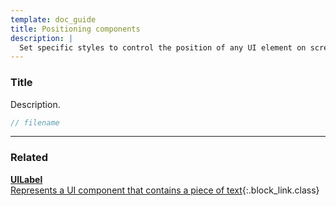 ```yaml
---
template: doc_guide
title: Positioning components
description: |
  Set specific styles to control the position of any UI element on screen.
---
```


<section>

### Title

Description.

</section>

```typescript
// filename
```

---

<footer>

### Related

[**UILabel**<br>Represents a UI component that contains a piece of text](/docs/ref/UILabel){:.block_link.class}

</footer>
